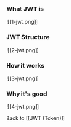 ### What JWT is
![[1-jwt.png]]

### JWT Structure
![[2-jwt.png]]

### How it works
![[3-jwt.png]]

### Why it's good
![[4-jwt.png]]

Back to [[JWT (Token)]]